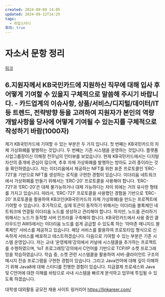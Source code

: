 ```yaml
---
created: 2024-09-09 14:05
updated: 2024-09-12T14:25
tags:
  - 취업스터디
회의: true
---
```

# 자소서 문항 정리
[링크](https://linkareer.com/cover-letter/31112?organizationName=kb%EA%B5%AD%EB%AF%BC%EC%B9%B4%EB%93%9C&page=1&sort=PASSED_AT&tab=all)


## 6.지원자께서 KB국민카드에 지원하신 직무에 대해 입사 후 어떻게 기여할 수 있을지 구체적으로 말씀해 주시기 바랍니다. - 카드업계의 이슈사항, 상품/서비스/디지털/데이터/IT 등 트렌드, 전략방향 등을 고려하여 지원자가 본인의 역량 개발사항을 당사에 어떻게 기여될 수 있는지를 구체적으로 작성하기 바람(1000자) 



제가 KB국민카드에 기여할 수 있는 부분은 두 가지 입니다. 첫 번째는 KB국민카드의 자체 가상화폐를 발행하는 것입니다. 두 번째는 기존 시스템을 운영하는 것입니다. 플랫폼사업그룹장이신 이해정 전무님의 인터뷰를 보았습니다. 현재 KB국민카드에서는 디지털 자산의 중개에 관심이 많으며, 추후 자체 가상화폐를 발행하는 방아도 고려 중이라는 것을 확인하였습니다. 저는 이더리움에서 제공하는 NFT를 위한 표준 프로토콜인 ‘ERC-721’을 기반으로 NFT를 생성하는 로직을 구현한 경험이 있습니다. 이더리움 네트워크에서 가상화폐를 만들기 위해서는 ‘ERC-20’ 프로토콜을 사용해야 합니다. ‘ERC-721’과 ‘ERC-20’은 대체 불가능하거나 대체 가능하다는 차이 외에는 거의 유사한 형태를 가지고 있습니다. 따라서, ‘ERC-721’ 프로토콜을 사용했던 경험을 기반으로 ‘ERC-20’ 프로토콜을 활용하여 KB코인(KB국민카드의 자체 가상화폐)을 만드는 프로젝트에 기여할 수 있습니다. 추가적으로, 실제 토큰이 동작하기 위해서는 이더리움 블록체인 네트워크에 연결될 이더리움 노드를 생성하고 관리해야 합니다. 하지만, 노드를 관리하기 위해서는 노드가 동작할 서버 인프라를 구축해야 합니다. KB국민카드에서 사용 중인 클라우드인 AWS에서는 이더리움 노드를 쉽게 공급할 수 있도록 하는 ‘아마존 매니지드 블록체인’ 서비스를 제공하고 있습니다. 해당 서비스를 활용하여 프로토타입 형식으로 신속하게 서비스를 배포하고 테스트하겠습니다. 다음으로 기여할 수 있는 부분은 기존 시스템 운영입니다. 저는 교내 ‘운영체제’강의에서 커널에 시스템콜을 추가하는 프로젝트를 수행하였으며, ‘IoT 프로그래밍’강의에서 C언어를 기반으로 TCP/IP 소켓 프로그래밍을 학습하였습니다. 학습 중, 소켓 관련 시스템콜을 활용하여 서버-클라이언트 구조의 메시지 전송 프로그램을 구현한 경험이 있습니다. 그리고 Java언어에 대해 깊이 이해하기 위해 Java8에 대해 스터디를 진행한 경험이 있습니다. 지급결제 프로세스와 Java 및 C언어에 대한 이해를 바탕으로 사내 시스템을 빠르게 분석하고 업무에 투입될 수 있도록 하겠습니다.  
  
대학생 대외활동 공모전 채용 사이트 링커리어 https://linkareer.com/
